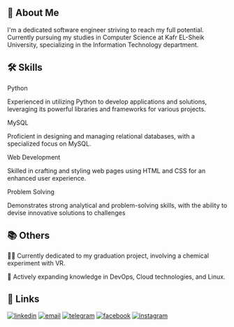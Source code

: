 
## 🚀 About Me
I'm a dedicated software engineer striving to reach my full potential. Currently pursuing my studies in Computer Science at Kafr EL-Sheik University, specializing in the Information Technology department.


## 🛠 Skills
Python

Experienced in utilizing Python to develop applications and solutions, leveraging its powerful libraries and frameworks for various projects.

MySQL

Proficient in designing and managing relational databases, with a specialized focus on MySQL.

Web Development

Skilled in crafting and styling web pages using HTML and CSS for an enhanced user experience.

Problem Solving

Demonstrates strong analytical and problem-solving skills, with the ability to devise innovative solutions to challenges


## 📚 Others

👩‍💻 Currently dedicated to my graduation project, involving a chemical experiment with VR.

🧠 Actively expanding knowledge in DevOps, Cloud technologies, and Linux.


## 🔗 Links

[![linkedin](https://img.shields.io/badge/linkedin-0A66C2?style=for-the-badge&logo=linkedin&logoColor=white)](https://www.linkedin.com/in/mohamed-elnozahy-124997204)
[![email](https://img.shields.io/badge/email-%23D14836?style=for-the-badge&logo=gmail&logoColor=white)](elnozahy222@outlook.com)
[![telegram](https://img.shields.io/badge/telegram-2CA5E0?style=for-the-badge&logo=telegram&logoColor=white)](https://t.me/ELNoZahY02)
[![facebook](https://img.shields.io/badge/facebook-1877F2?style=for-the-badge&logo=facebook&logoColor=white)](https://www.facebook.com/profile.php?id=100011045047812)
[![instagram](https://img.shields.io/badge/instagram-E4405F?style=for-the-badge&logo=instagram&logoColor=white)](https://www.instagram.com/m.elnozahy?igsh=MWlybmUzcDdtaGc5bg==)



